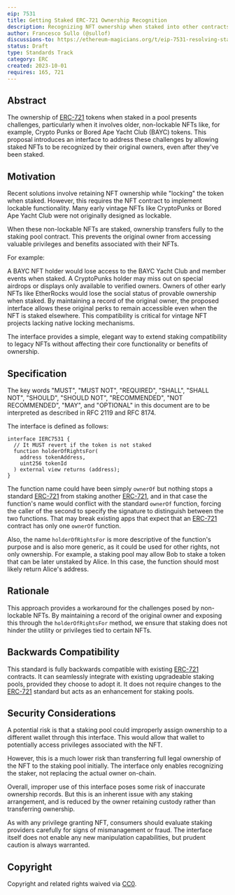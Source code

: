 ```yaml
---
eip: 7531
title: Getting Staked ERC-721 Ownership Recognition
description: Recognizing NFT ownership when staked into other contracts.
author: Francesco Sullo (@sullof)
discussions-to: https://ethereum-magicians.org/t/eip-7531-resolving-staked-erc-721-ownership-recognition/15967
status: Draft
type: Standards Track
category: ERC
created: 2023-10-01
requires: 165, 721
---
```


## Abstract

The ownership of [ERC-721](./eip-721.md) tokens when staked in a pool presents challenges, particularly when it involves older, non-lockable NFTs like, for example, Crypto Punks or Bored Ape Yacht Club (BAYC) tokens. This proposal introduces an interface to address these challenges by allowing staked NFTs to be recognized by their original owners, even after they've been staked.

## Motivation

Recent solutions involve retaining NFT ownership while "locking" the token when staked. However, this requires the NFT contract to implement lockable functionality. Many early vintage NFTs like CryptoPunks or Bored Ape Yacht Club were not originally designed as lockable.

When these non-lockable NFTs are staked, ownership transfers fully to the staking pool contract. This prevents the original owner from accessing valuable privileges and benefits associated with their NFTs.

For example:

A BAYC NFT holder would lose access to the BAYC Yacht Club and member events when staked.
A CryptoPunks holder may miss out on special airdrops or displays only available to verified owners.
Owners of other early NFTs like EtherRocks would lose the social status of provable ownership when staked.
By maintaining a record of the original owner, the proposed interface allows these original perks to remain accessible even when the NFT is staked elsewhere. This compatibility is critical for vintage NFT projects lacking native locking mechanisms.

The interface provides a simple, elegant way to extend staking compatibility to legacy NFTs without affecting their core functionality or benefits of ownership.

## Specification

The key words "MUST", "MUST NOT", "REQUIRED", "SHALL", "SHALL NOT", "SHOULD", "SHOULD NOT", "RECOMMENDED", "NOT RECOMMENDED", "MAY", and "OPTIONAL" in this document are to be interpreted as described in RFC 2119 and RFC 8174.

The interface is defined as follows:

```solidity
interface IERC7531 {
  // It MUST revert if the token is not staked
  function holderOfRightsFor(
    address tokenAddress,
    uint256 tokenId
  ) external view returns (address);
}
```

The function name could have been simply `ownerOf` but nothing stops a standard [ERC-721](./eip-721.md) from staking another [ERC-721](./eip-721.md), and in that case the function's name would conflict with the standard `ownerOf` function, forcing the caller of the second to specify the signature to distinguish between the two functions. That may break existing apps that expect that an [ERC-721](./eip-721.md) contract has only one `ownerOf` function.

Also, the name `holderOfRightsFor` is more descriptive of the function's purpose and is also more generic, as it could be used for other rights, not only ownership. For example, a staking pool may allow Bob to stake a token that can be later unstaked by Alice. In this case, the function should most likely return Alice's address.

## Rationale

This approach provides a workaround for the challenges posed by non-lockable NFTs. By maintaining a record of the original owner and exposing this through the `holderOfRightsFor` method, we ensure that staking does not hinder the utility or privileges tied to certain NFTs.

## Backwards Compatibility

This standard is fully backwards compatible with existing [ERC-721](./eip-721.md) contracts. It can seamlessly integrate with existing upgradeable staking pools, provided they choose to adopt it. It does not require changes to the [ERC-721](./eip-721.md) standard but acts as an enhancement for staking pools.

## Security Considerations

A potential risk is that a staking pool could improperly assign ownership to a different wallet through this interface. This would allow that wallet to potentially access privileges associated with the NFT.

However, this is a much lower risk than transferring full legal ownership of the NFT to the staking pool initially. The interface only enables recognizing the staker, not replacing the actual owner on-chain.

Overall, improper use of this interface poses some risk of inaccurate ownership records. But this is an inherent issue with any staking arrangement, and is reduced by the owner retaining custody rather than transferring ownership.

As with any privilege granting NFT, consumers should evaluate staking providers carefully for signs of mismanagement or fraud. The interface itself does not enable any new manipulation capabilities, but prudent caution is always warranted.

## Copyright

Copyright and related rights waived via [CC0](../LICENSE.md).
